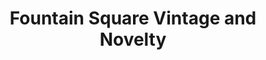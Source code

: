 ---
title: "Fountain Square Vintage and Novelty"
url: /indianapolis/fountain-square-vintage-and-novelty/
shop: antiques
---
